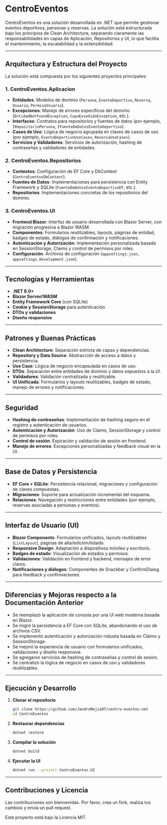 # CentroEventos

CentroEventos es una solución desarrollada en .NET que permite gestionar eventos deportivos, personas y reservas. La solución está estructurada bajo los principios de Clean Architecture, separando claramente las responsabilidades en capas de Aplicación, Repositorios y UI, lo que facilita el mantenimiento, la escalabilidad y la extensibilidad.

---

## Arquitectura y Estructura del Proyecto

La solución está compuesta por los siguientes proyectos principales:

### 1. CentroEventos.Aplicacion

- **Entidades**: Modelos de dominio (`Persona`, `EventoDeportivo`, `Reserva`, `Usuario`, `PermisoUsuario`).
- **Excepciones**: Manejo de errores específicos del dominio (`EntidadNotFoundException`, `CupoExcedidoException`, etc.).
- **Interfaces**: Contratos para repositorios y fuentes de datos (por ejemplo, `IRepositorioPersona`, `IFuenteDeDatosEventoDeportivo`).
- **Casos de Uso**: Lógica de negocio agrupada en clases de casos de uso (por ejemplo, `EventoDeportivoUseCases`, `ReservaUseCases`).
- **Servicios y Validadores**: Servicios de autorización, hashing de contraseñas y validadores de entidades.

### 2. CentroEventos.Repositorios

- **Contextos**: Configuración de EF Core y DbContext (`CentroEventosDbContext`).
- **Fuentes de Datos**: Implementaciones para persistencia con Entity Framework y SQLite (`FuenteDeDatosEventoDeportivoEF`, etc.).
- **Repositorios**: Implementaciones concretas de los repositorios del dominio.

### 3. CentroEventos.UI

- **Frontend Blazor**: Interfaz de usuario desarrollada con Blazor Server, con migración progresiva a Blazor WASM.
- **Componentes**: Formularios reutilizables, layouts, páginas de entidad, badges de estado, diálogos de confirmación y notificaciones.
- **Autenticación y Autorización**: Implementación personalizada basada en SessionStorage, Claims y control de permisos por roles.
- **Configuración**: Archivos de configuración (`appsettings.json`, `appsettings.Development.json`).

---

## Tecnologías y Herramientas

- **.NET 8.0+**
- **Blazor Server/WASM**
- **Entity Framework Core** (con SQLite)
- **Cookie y SessionStorage** para autenticación
- **DTOs y validaciones**
- **Diseño responsive**

---

## Patrones y Buenas Prácticas

- **Clean Architecture**: Separación estricta de capas y dependencias.
- **Repository y Data Source**: Abstracción de acceso a datos y persistencia.
- **Use Case**: Lógica de negocio encapsulada en casos de uso.
- **DTOs**: Separación entre entidades de dominio y datos expuestos a la UI.
- **Validadores**: Validación centralizada y reutilizable.
- **UI Unificada**: Formularios y layouts reutilizables, badges de estado, manejo de errores y notificaciones.

---

## Seguridad

- **Hashing de contraseñas**: Implementación de hashing seguro en el registro y autenticación de usuarios.
- **Autenticación y Autorización**: Uso de Claims, SessionStorage y control de permisos por roles.
- **Control de sesión**: Expiración y validación de sesión en frontend.
- **Manejo de errores**: Excepciones personalizadas y feedback visual en la UI.

---

## Base de Datos y Persistencia

- **EF Core + SQLite**: Persistencia relacional, migraciones y configuración de claves compuestas.
- **Migraciones**: Soporte para actualización incremental del esquema.
- **Relaciones**: Navegación y restricciones entre entidades (por ejemplo, reservas asociadas a personas y eventos).

---

## Interfaz de Usuario (UI)

- **Blazor Components**: Formularios unificados, layouts reutilizables (`ListLayout`), páginas de alta/edición/listado.
- **Responsive Design**: Adaptación a dispositivos móviles y escritorio.
- **Badges de estado**: Visualización de estados y permisos.
- **Validaciones**: Validación en frontend y backend, mensajes de error claros.
- **Notificaciones y diálogos**: Componentes de Snackbar y ConfirmDialog para feedback y confirmaciones.

---

## Diferencias y Mejoras respecto a la Documentación Anterior

- Se reemplazó la aplicación de consola por una UI web moderna basada en Blazor.
- Se migró la persistencia a EF Core con SQLite, abandonando el uso de archivos CSV.
- Se implementó autenticación y autorización robusta basada en Claims y SessionStorage.
- Se mejoró la experiencia de usuario con formularios unificados, validaciones y diseño responsive.
- Se agregaron servicios de hashing de contraseñas y control de sesión.
- Se centralizó la lógica de negocio en casos de uso y validadores reutilizables.

---

## Ejecución y Desarrollo

1. **Clonar el repositorio**

   ```bash
   git clone https://github.com/JandroMejia97/centro-eventos-net
   cd CentroEventos
   ```

2. **Restaurar dependencias**

   ```bash
   dotnet restore
   ```

3. **Compilar la solución**

   ```bash
   dotnet build
   ```

4. **Ejecutar la UI**

   ```bash
   dotnet run --project CentroEventos.UI
   ```

---

## Contribuciones y Licencia

Las contribuciones son bienvenidas. Por favor, crea un fork, realiza tus cambios y envía un pull request.

Este proyecto está bajo la Licencia MIT.